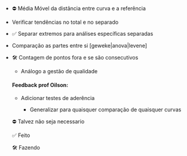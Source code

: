 -   ⛔ Média Móvel da distância entre curva e a referência

-   Verificar tendências no total e no separado

-   ✅ Separar extremos para análises específicas separadas

-   Comparação as partes entre si [geweke\|anova\|levene]

-   🛠️ Contagem de pontos fora e se são consecutivos

    -   Análogo a gestão de qualidade

    #### Feedback prof Oilson:

    -   Adicionar testes de aderência

        -   Generalizar para quaisquer comparação de quaisquer curvas

    ⛔ Talvez não seja necessario

    ✅ Feito

    🛠️ Fazendo
